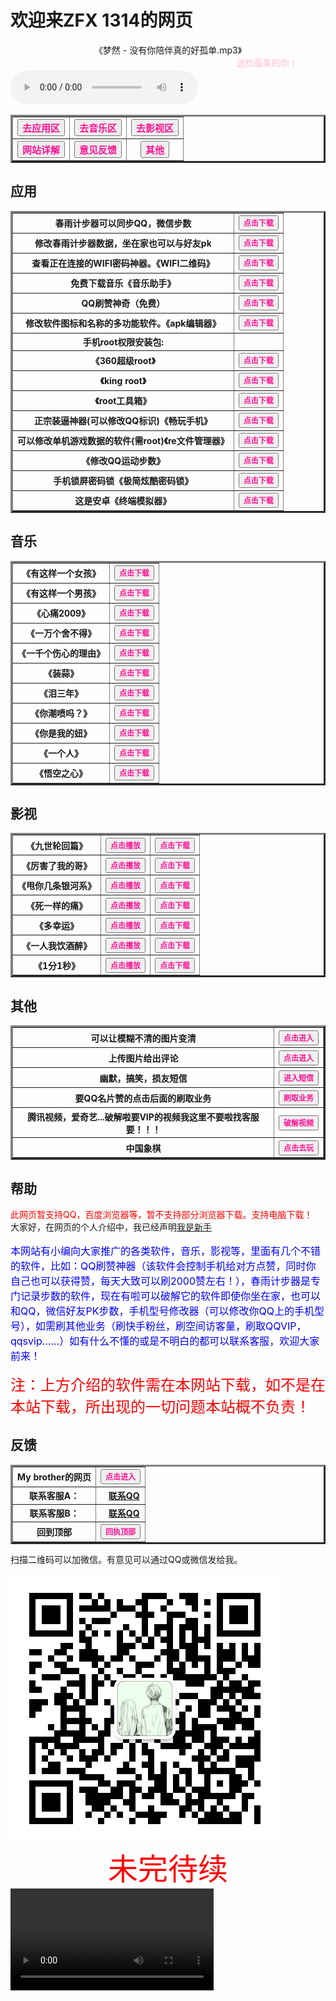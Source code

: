 <!--
<html>  
<body>  
    <canvas id="can" width="400" height="400" style="background: Black"></canvas>  
    <script>  
        var sn = [ 42, 41 ], dz = 43, fx = 1, n, ctx = document.getElementById("can").getContext("2d");  
        function draw(t, c) {  
            ctx.fillStyle = c;  
            ctx.fillRect(t % 20 * 20 + 1, ~~(t / 20) * 20 + 1, 18, 18);  
        }  
        document.onkeydown = function(e) {  
            fx = sn[1] - sn[0] == (n = [ -1, -20, 1, 20 ][(e || event).keyCode - 37] || fx) ? fx : n  
        };  
        !function() {  
            sn.unshift(n = sn[0] + fx);  
            if (sn.indexOf(n, 1) > 0 || n<0||n>399 || fx == 1 && n % 20 == 0 || fx == -1 && n % 20 == 19)  
                return alert("游戏结束");  
            draw(n, "Lime");  
            if (n == dz) {  
                while (sn.indexOf(dz = ~~(Math.random() * 400)) >= 0);  
                draw(dz, "Yellow");  
            } else  
                draw(sn.pop(), "Black");  
                setTimeout(arguments.callee, 130);  
        }();  
    </script>  
</body>  
</html>
-->


<h1>欢迎来ZFX 1314的网页</h1>
<!--
<body bgcolor="pink"></body>
-->
<body background="img/jpg/1515284947513.jpeg">







<center>《梦然 - 没有你陪伴真的好孤单.mp3》<marquee><font color="pink">送给最美的你！</font></marquee></center>
<div class="post-preview">
<audio controls="controls" height="100" width="100">  <source src="img/music/梦然 - 没有你陪伴真的好孤单.mp3" type="audio/mp3"></audio>



<center>
<table border="3" >
<tr>
<th><a href="#C1"><BODY><form onMouseOver="change('#000000')" onMouseOut="change('#0000FF')">
<input type="button" name="Button" class="thisclass" value="去应用区" onMouseOver="this.style.color='Select:'" onMouseOut="this.style.color='#FFFF00'" onMouseDown="this.style.color='#0000FF'" style="color:#FF1493; font-family:宋体; font-weight:bold; font-size:15px;" onClick="jumpto2">
</form></BODY>
</a></th>
<th><a href="#C2"><BODY><form onMouseOver="change('#000000')" onMouseOut="change('#0000FF')">
<input type="button" name="Button" class="thisclass" value="去音乐区" onMouseOver="this.style.color='Select:'" onMouseOut="this.style.color='#FFFF00'" onMouseDown="this.style.color='#0000FF'" style="color:#FF1493; font-family:宋体; font-weight:bold; font-size:15px;" onClick="jumpto2">
</form></BODY></a></th>
<th><a href="#C3"><BODY><form onMouseOver="change('#000000')" onMouseOut="change('#0000FF')">
<input type="button" name="Button" class="thisclass" value="去影视区" onMouseOver="this.style.color='Select:'" onMouseOut="this.style.color='#FFFF00'" onMouseDown="this.style.color='#0000FF'" style="color:#FF1493; font-family:宋体; font-weight:bold; font-size:15px;" onClick="jumpto2">
</form></BODY></a></th>
</tr>
<tr>
<th><a href="#C4"><BODY><form onMouseOver="change('#000000')" onMouseOut="change('#0000FF')">
<input type="button" name="Button" class="thisclass" value="网站详解" onMouseOver="this.style.color='Select:'" onMouseOut="this.style.color='#FFFF00'" onMouseDown="this.style.color='#0000FF'" style="color:#FF1493; font-family:宋体; font-weight:bold; font-size:15px;" onClick="jumpto2">
</form></BODY></a></th>
<th><a href="#C5"><BODY><form onMouseOver="change('#000000')" onMouseOut="change('#0000FF')">
<input type="button" name="Button" class="thisclass" value="意见反馈" onMouseOver="this.style.color='Select:'" onMouseOut="this.style.color='#FFFF00'" onMouseDown="this.style.color='#0000FF'" style="color:#FF1493; font-family:宋体; font-weight:bold; font-size:15px;" onClick="jumpto2">
</form></BODY></a></th>
<th><a href="#C6"><BODY><form onMouseOver="change('#000000')" onMouseOut="change('#0000FF')">
<input type="button" name="Button" class="thisclass" value="其他" onMouseOver="this.style.color='Select:'" onMouseOut="this.style.color='#FFFF00'" onMouseDown="this.style.color='#0000FF'" style="color:#FF1493; font-family:宋体; font-weight:bold; font-size:15px;" onClick="jumpto2">
</form></BODY></a></th>
</tr>
</table>
</center>  

<a name="C1"><h2>应用</h2></a>
<center>
<table border="3" >
<tr>
<th>春雨计步器可以同步QQ，微信步数</th>
<th><a href="img/春雨计步器_2.3.0.apk"><BODY><form onMouseOver="change('#000000')" onMouseOut="change('#0000FF')">
<input type="button" name="Button" class="thisclass" value="点击下载" onMouseOver="this.style.color='Select:'" onMouseOut="this.style.color='#FFFF00'" onMouseDown="this.style.color='#0000FF'" style="color:#FF1493; font-family:宋体; font-weight:bold; font-size:12px;" onClick="jumpto2">
</form></BODY></a></th>
</tr>
<tr>
<th>修改春雨计步器数据，坐在家也可以与好友pk</th>
<th><a href="img/春雨步数修改器_1.0.apk"><BODY><form onMouseOver="change('#000000')" onMouseOut="change('#0000FF')">
<input type="button" name="Button" class="thisclass" value="点击下载" onMouseOver="this.style.color='Select:'" onMouseOut="this.style.color='#FFFF00'" onMouseDown="this.style.color='#0000FF'" style="color:#FF1493; font-family:宋体; font-weight:bold; font-size:12px;" onClick="jumpto2">
</form></BODY></a></th>
</tr>
<tr>
<th>查看正在连接的WIFI密码神器。《WIFI二维码》</th>
<th><a href="img/com.eoe.wifishare.apk"><BODY><form onMouseOver="change('#000000')" onMouseOut="change('#0000FF')">
<input type="button" name="Button" class="thisclass" value="点击下载" onMouseOver="this.style.color='Select:'" onMouseOut="this.style.color='#FFFF00'" onMouseDown="this.style.color='#0000FF'" style="color:#FF1493; font-family:宋体; font-weight:bold; font-size:12px;" onClick="jumpto2">
</form></BODY></a></th>
</tr>
<tr>
<th>免费下载音乐《音乐助手》</th>
<th><a href="img/音乐助手_1.2.5.3.apk"><BODY><form onMouseOver="change('#000000')" onMouseOut="change('#0000FF')">
<input type="button" name="Button" class="thisclass" value="点击下载" onMouseOver="this.style.color='Select:'" onMouseOut="this.style.color='#FFFF00'" onMouseDown="this.style.color='#0000FF'" style="color:#FF1493; font-family:宋体; font-weight:bold; font-size:12px;" onClick="jumpto2">
</form></BODY></a></th>
</tr>
<tr>
<th>QQ刷赞神奇（免费）</th>
<th><a href="img/名片点点_1.4.6.apk"><BODY><form onMouseOver="change('#000000')" onMouseOut="change('#0000FF')">
<input type="button" name="Button" class="thisclass" value="点击下载" onMouseOver="this.style.color='Select:'" onMouseOut="this.style.color='#FFFF00'" onMouseDown="this.style.color='#0000FF'" style="color:#FF1493; font-family:宋体; font-weight:bold; font-size:12px;" onClick="jumpto2">
</form></BODY></a></th>
</tr>
	
<tr>
<th>修改软件图标和名称的多功能软件。《apk编辑器》</th>
<th><a href="img/apk_editor_pro.apk"><BODY><form onMouseOver="change('#000000')" onMouseOut="change('#0000FF')">
<input type="button" name="Button" class="thisclass" value="点击下载" onMouseOver="this.style.color='Select:'" onMouseOut="this.style.color='#FFFF00'" onMouseDown="this.style.color='#0000FF'" style="color:#FF1493; font-family:宋体; font-weight:bold; font-size:12px;" onClick="jumpto2">
</form></BODY></a></th>
</tr>

<tr>
<th>手机root权限安装包:</th>
<th></th>
</tr>

<tr>
<th>《360超级root》</th>
<th><a href="img/com.qihoo.permmgr_8.0.1.1_liqucn.com.apk"><BODY><form onMouseOver="change('#000000')" onMouseOut="change('#0000FF')">
<input type="button" name="Button" class="thisclass" value="点击下载" onMouseOver="this.style.color='Select:'" onMouseOut="this.style.color='#FFFF00'" onMouseDown="this.style.color='#0000FF'" style="color:#FF1493; font-family:宋体; font-weight:bold; font-size:12px;" onClick="jumpto2">
</form></BODY></a></th>
</tr>

<tr>
<th>《king root》</th>
<th><a href="img/KingRoot-一键权限获取，授权管理.apk"><BODY><form onMouseOver="change('#000000')" onMouseOut="change('#0000FF')">
<input type="button" name="Button" class="thisclass" value="点击下载" onMouseOver="this.style.color='Select:'" onMouseOut="this.style.color='#FFFF00'" onMouseDown="this.style.color='#0000FF'" style="color:#FF1493; font-family:宋体; font-weight:bold; font-size:12px;" onClick="jumpto2">
</form></BODY></a></th>
</tr>

<tr>
<th>《root工具箱》</th>
<th><a href="img/RootEssentials_downcc.apk"><BODY><form onMouseOver="change('#000000')" onMouseOut="change('#0000FF')">
<input type="button" name="Button" class="thisclass" value="点击下载" onMouseOver="this.style.color='Select:'" onMouseOut="this.style.color='#FFFF00'" onMouseDown="this.style.color='#0000FF'" style="color:#FF1493; font-family:宋体; font-weight:bold; font-size:12px;" onClick="jumpto2">
</form></BODY></a></th>
</tr>

<tr>
<th>正宗装逼神器(可以修改QQ标识)《畅玩手机》</th>
<th><a href="img/1788510.apk"><BODY><form onMouseOver="change('#000000')" onMouseOut="change('#0000FF')">
<input type="button" name="Button" class="thisclass" value="点击下载" onMouseOver="this.style.color='Select:'" onMouseOut="this.style.color='#FFFF00'" onMouseDown="this.style.color='#0000FF'" style="color:#FF1493; font-family:宋体; font-weight:bold; font-size:12px;" onClick="jumpto2">
</form></BODY></a></th>
</tr>

<tr>
<th>可以修改单机游戏数据的软件(需root)《re文件管理器》</th>
<th><a href="img/RE管理器 rootexplorer.apk"><BODY><form onMouseOver="change('#000000')" onMouseOut="change('#0000FF')">
<input type="button" name="Button" class="thisclass" value="点击下载" onMouseOver="this.style.color='Select:'" onMouseOut="this.style.color='#FFFF00'" onMouseDown="this.style.color='#0000FF'" style="color:#FF1493; font-family:宋体; font-weight:bold; font-size:12px;" onClick="jumpto2">
</form></BODY></a></th>
</tr>

<tr>
<th>《修改QQ运动步数》</th>
<th><a href="img/3f09c387bd23b1f609136ca0a5271862-152055-o_1bpiltb391fs0soe1fco4hn1s7sq-uid-1065.apk"><BODY><form onMouseOver="change('#000000')" onMouseOut="change('#0000FF')">
<input type="button" name="Button" class="thisclass" value="点击下载" onMouseOver="this.style.color='Select:'" onMouseOut="this.style.color='#FFFF00'" onMouseDown="this.style.color='#0000FF'" style="color:#FF1493; font-family:宋体; font-weight:bold; font-size:12px;" onClick="jumpto2">
</form></BODY></a></th>
</tr>

<tr>
<th>手机锁屏密码锁《极简炫酷密码锁》</th>
<th><a href="img/com.tpad.change.unlock.ji1jian1xuan4ku4op.apk"><BODY><form onMouseOver="change('#000000')" onMouseOut="change('#0000FF')">
<input type="button" name="Button" class="thisclass" value="点击下载" onMouseOver="this.style.color='Select:'" onMouseOut="this.style.color='#FFFF00'" onMouseDown="this.style.color='#0000FF'" style="color:#FF1493; font-family:宋体; font-weight:bold; font-size:12px;" onClick="jumpto2">
</form></BODY></a></th>
</tr>

<tr>
<th>这是安卓《终端模拟器》</th>
<th><a href="img/com.termux.apk" download="com.termux.apk"><BODY><form onMouseOver="change('#000000')" onMouseOut="change('#0000FF')">
<input type="button" name="Button" class="thisclass" value="点击下载" onMouseOver="this.style.color='Select:'" onMouseOut="this.style.color='#FFFF00'" onMouseDown="this.style.color='#0000FF'" style="color:#FF1493; font-family:宋体; font-weight:bold; font-size:12px;" onClick="jumpto2">
</form></BODY></a></th>
</tr>
	

</table>
</center>

<a name="C2"><h2>音乐</h2></a>
<table border="3" >
<tr>
<th>《有这样一个女孩》</th>
<th><a href="img/music/徐子洋、杨浩宇 - 有这样一个女孩.mp3"><BODY><form onMouseOver="change('#000000')" onMouseOut="change('#0000FF')">
<input type="button" name="Button" class="thisclass" value="点击下载" onMouseOver="this.style.color='Select:'" onMouseOut="this.style.color='#FFFF00'" onMouseDown="this.style.color='#0000FF'" style="color:#FF1493; font-family:宋体; font-weight:bold; font-size:12px;" onClick="jumpto2">
</form></BODY></a></th>

</tr>
	
<tr>
<th>《有这样一个男孩》</th>
<th><a href="img/music/网络歌手 - 有这样一个男孩 (张会玩).mp3"><BODY><form onMouseOver="change('#000000')" onMouseOut="change('#0000FF')">
<input type="button" name="Button" class="thisclass" value="点击下载" onMouseOver="this.style.color='Select:'" onMouseOut="this.style.color='#FFFF00'" onMouseDown="this.style.color='#0000FF'" style="color:#FF1493; font-family:宋体; font-weight:bold; font-size:12px;" onClick="jumpto2">
</form></BODY></a></th>

</tr>
	
<tr>
<th>《心痛2009》</th>
<th><a href="img/music/群星 - 心痛2009.mp3"><BODY><form onMouseOver="change('#000000')" onMouseOut="change('#0000FF')">
<input type="button" name="Button" class="thisclass" value="点击下载" onMouseOver="this.style.color='Select:'" onMouseOut="this.style.color='#FFFF00'" onMouseDown="this.style.color='#0000FF'" style="color:#FF1493; font-family:宋体; font-weight:bold; font-size:12px;" onClick="jumpto2">
</form></BODY></a></th>

</tr>

<tr>
<th>《一万个舍不得》</th>
<th><a href="img/music/庄心妍、祁隆 - 一万个舍不得(1).mp3"><BODY><form onMouseOver="change('#000000')" onMouseOut="change('#0000FF')">
<input type="button" name="Button" class="thisclass" value="点击下载" onMouseOver="this.style.color='Select:'" onMouseOut="this.style.color='#FFFF00'" onMouseDown="this.style.color='#0000FF'" style="color:#FF1493; font-family:宋体; font-weight:bold; font-size:12px;" onClick="jumpto2">
</form></BODY></a></th>


</tr>

<tr>
<th>《一千个伤心的理由》</th>
<th><a href="img/music/张学友 - 一千个伤心的理由.mp3"><BODY><form onMouseOver="change('#000000')" onMouseOut="change('#0000FF')">
<input type="button" name="Button" class="thisclass" value="点击下载" onMouseOver="this.style.color='Select:'" onMouseOut="this.style.color='#FFFF00'" onMouseDown="this.style.color='#0000FF'" style="color:#FF1493; font-family:宋体; font-weight:bold; font-size:12px;" onClick="jumpto2">
</form></BODY></a></th>


</tr>

<tr>
<th>《装蒜》</th>
<th><a href="img/music/蒋蒋 - 装蒜.mp3"><BODY><form onMouseOver="change('#000000')" onMouseOut="change('#0000FF')">
<input type="button" name="Button" class="thisclass" value="点击下载" onMouseOver="this.style.color='Select:'" onMouseOut="this.style.color='#FFFF00'" onMouseDown="this.style.color='#0000FF'" style="color:#FF1493; font-family:宋体; font-weight:bold; font-size:12px;" onClick="jumpto2">
</form></BODY></a></th>

</tr>

<tr>
<th>《泪三年》</th>
<th><a href="img/music/Mc阿哲 - 泪三年.mp3"><BODY><form onMouseOver="change('#000000')" onMouseOut="change('#0000FF')">
<input type="button" name="Button" class="thisclass" value="点击下载" onMouseOver="this.style.color='Select:'" onMouseOut="this.style.color='#FFFF00'" onMouseDown="this.style.color='#0000FF'" style="color:#FF1493; font-family:宋体; font-weight:bold; font-size:12px;" onClick="jumpto2">
</form></BODY></a></th>

</tr>

<tr>
<th>《你潮喷吗？》</th>
<th><a href="img/music/马天乐 - 你潮喷吗.MP3"><BODY><form onMouseOver="change('#000000')" onMouseOut="change('#0000FF')">
<input type="button" name="Button" class="thisclass" value="点击下载" onMouseOver="this.style.color='Select:'" onMouseOut="this.style.color='#FFFF00'" onMouseDown="this.style.color='#0000FF'" style="color:#FF1493; font-family:宋体; font-weight:bold; font-size:12px;" onClick="jumpto2">
</form></BODY></a></th>

</tr>

<tr>
<th>《你是我的妞》</th>
<th><a href="img/music/老猫 - 你是我的妞.mp3"><BODY><form onMouseOver="change('#000000')" onMouseOut="change('#0000FF')">
<input type="button" name="Button" class="thisclass" value="点击下载" onMouseOver="this.style.color='Select:'" onMouseOut="this.style.color='#FFFF00'" onMouseDown="this.style.color='#0000FF'" style="color:#FF1493; font-family:宋体; font-weight:bold; font-size:12px;" onClick="jumpto2">
</form></BODY></a></th>

</tr>

<tr>
<th>《一个人》</th>
<th><a href="img/music/吴靖怡 - 一个人.MP3"><BODY><form onMouseOver="change('#000000')" onMouseOut="change('#0000FF')">
<input type="button" name="Button" class="thisclass" value="点击下载" onMouseOver="this.style.color='Select:'" onMouseOut="this.style.color='#FFFF00'" onMouseDown="this.style.color='#0000FF'" style="color:#FF1493; font-family:宋体; font-weight:bold; font-size:12px;" onClick="jumpto2">
</form></BODY></a></th>
</tr>

<tr>
<th>《悟空之心》</th>
<th><a href="img/music/MC七星 - 悟空之心 [mqms].mp3"><BODY><form onMouseOver="change('#000000')" onMouseOut="change('#0000FF')">
<input type="button" name="Button" class="thisclass" value="点击下载" onMouseOver="this.style.color='Select:'" onMouseOut="this.style.color='#FFFF00'" onMouseDown="this.style.color='#0000FF'" style="color:#FF1493; font-family:宋体; font-weight:bold; font-size:12px;" onClick="jumpto2">
</form></BODY></a></th>
</tr>
</table>




<a name="C3"><h2>影视</h2></a>
<table border="3" >
<tr>
<th>《九世轮回篇》</th>
<th><a href="http://toutiao.com/group/6472225886547477005/?iid=16393968975&app=news_article&utm_source=copy_link&utm_medium=android&utm_campaign=client_share" alt="点击跳转"><BODY><form onMouseOver="change('#000000')" onMouseOut="change('#0000FF')">
<input type="button" name="Button" class="thisclass" value="点击播放" onMouseOver="this.style.color='Select:'" onMouseOut="this.style.color='#FFFF00'" onMouseDown="this.style.color='#0000FF'" style="color:#FF1493; font-family:宋体; font-weight:bold; font-size:12px;" onClick="jumpto2">
</form></BODY></a></th>
<th><a href="img/flash/九世轮回篇(KTV版)-art--MC冰鑫--art-293834d184605b8ae2a8f9fa191800e2.mp4"><BODY><form onMouseOver="change('#000000')" onMouseOut="change('#0000FF')">
<input type="button" name="Button" class="thisclass" value="点击下载" onMouseOver="this.style.color='Select:'" onMouseOut="this.style.color='#FFFF00'" onMouseDown="this.style.color='#0000FF'" style="color:#FF1493; font-family:宋体; font-weight:bold; font-size:12px;" onClick="jumpto2">
</form></BODY></a></th>
</tr>
<tr>
<th>《厉害了我的哥》</th>
<th><a href="http://m.xiguashipin.cn/group/6472233100041519630/?iid=15774418255&app=video_article&utm_source=copy_link&utm_medium=android&utm_campaign=client_share" alt="点击跳转"><BODY><form onMouseOver="change('#000000')" onMouseOut="change('#0000FF')">
<input type="button" name="Button" class="thisclass" value="点击播放" onMouseOver="this.style.color='Select:'" onMouseOut="this.style.color='#FFFF00'" onMouseDown="this.style.color='#0000FF'" style="color:#FF1493; font-family:宋体; font-weight:bold; font-size:12px;" onClick="jumpto2">
</form></BODY></a></th> <th><a href="img/flash/厉害了我的哥-art--帅少--art-8c99c8542aba31c2a5446f5a6f671243.mp4"><BODY><form onMouseOver="change('#000000')" onMouseOut="change('#0000FF')">
<input type="button" name="Button" class="thisclass" value="点击下载" onMouseOver="this.style.color='Select:'" onMouseOut="this.style.color='#FFFF00'" onMouseDown="this.style.color='#0000FF'" style="color:#FF1493; font-family:宋体; font-weight:bold; font-size:12px;" onClick="jumpto2">
</form></BODY></a></th>
</tr>
<tr>
<th>《甩你几条银河系》</th>
<th><a href="http://m.xiguavideo.cn/group/6472323160178950670/?iid=15774418255&app=video_article&utm_source=copy_link&utm_medium=android&utm_campaign=client_share" alt="点击跳转"><BODY><form onMouseOver="change('#000000')" onMouseOut="change('#0000FF')">
<input type="button" name="Button" class="thisclass" value="点击播放" onMouseOver="this.style.color='Select:'" onMouseOut="this.style.color='#FFFF00'" onMouseDown="this.style.color='#0000FF'" style="color:#FF1493; font-family:宋体; font-weight:bold; font-size:12px;" onClick="jumpto2">
</form></BODY></a></th>
<th><a href="img/flash/甩你几条银河系-art--MC天佑--art-2cf03f10b897121bfea95bd103685fa2.mp4"><BODY><form onMouseOver="change('#000000')" onMouseOut="change('#0000FF')">
<input type="button" name="Button" class="thisclass" value="点击下载" onMouseOver="this.style.color='Select:'" onMouseOut="this.style.color='#FFFF00'" onMouseDown="this.style.color='#0000FF'" style="color:#FF1493; font-family:宋体; font-weight:bold; font-size:12px;" onClick="jumpto2">
</form></BODY></a></th>
</tr>
<tr>
<th>《死一样的痛》</th>
<th><a href="http://t2.kugou.com/5gYIOccrAV3" alt="点击跳转"><BODY><form onMouseOver="change('#000000')" onMouseOut="change('#0000FF')">
<input type="button" name="Button" class="thisclass" value="点击播放" onMouseOver="this.style.color='Select:'" onMouseOut="this.style.color='#FFFF00'" onMouseDown="this.style.color='#0000FF'" style="color:#FF1493; font-family:宋体; font-weight:bold; font-size:12px;" onClick="jumpto2">
</form></BODY></a></th>
<th><a href="img/flash/死一样的痛过-art--MC梦、Mellow--art-4c6728d32bd34c89a67f1f0a66bebf45.mp4"><BODY><form onMouseOver="change('#000000')" onMouseOut="change('#0000FF')">
<input type="button" name="Button" class="thisclass" value="点击下载" onMouseOver="this.style.color='Select:'" onMouseOut="this.style.color='#FFFF00'" onMouseDown="this.style.color='#0000FF'" style="color:#FF1493; font-family:宋体; font-weight:bold; font-size:12px;" onClick="jumpto2">
</form></BODY></a></th>
</tr>
<tr>
<th>《多幸运》</th>
<th><a href="http://m.xiguavideo.cn/group/6479004933306712589/?iid=17901884432&app=video_article&utm_source=copy_link&utm_medium=android&utm_campaign=client_share" alt="点击跳转"><BODY><form onMouseOver="change('#000000')" onMouseOut="change('#0000FF')">
<input type="button" name="Button" class="thisclass" value="点击播放" onMouseOver="this.style.color='Select:'" onMouseOut="this.style.color='#FFFF00'" onMouseDown="this.style.color='#0000FF'" style="color:#FF1493; font-family:宋体; font-weight:bold; font-size:12px;" onClick="jumpto2">
</form></BODY></a></th>
<th><a href="img/flash/多幸运(可塑性记忆饭制版)-art--韩安旭--art-4a00f3af5a78e2dd025103f0941af28c.mp4"><BODY><form onMouseOver="change('#000000')" onMouseOut="change('#0000FF')">
<input type="button" name="Button" class="thisclass" value="点击下载" onMouseOver="this.style.color='Select:'" onMouseOut="this.style.color='#FFFF00'" onMouseDown="this.style.color='#0000FF'" style="color:#FF1493; font-family:宋体; font-weight:bold; font-size:12px;" onClick="jumpto2">
</form></BODY></a></th>
</tr>
<tr>
<th>《一人我饮酒醉》</th>
<th><a href="http://toutiao.com/group/6479000971534926349/?iid=16393968975&app=news_article&utm_source=copy_link&utm_medium=android&utm_campaign=client_share" alt="点击跳转"><BODY><form onMouseOver="change('#000000')" onMouseOut="change('#0000FF')">
<input type="button" name="Button" class="thisclass" value="点击播放" onMouseOver="this.style.color='Select:'" onMouseOut="this.style.color='#FFFF00'" onMouseDown="this.style.color='#0000FF'" style="color:#FF1493; font-family:宋体; font-weight:bold; font-size:12px;" onClick="jumpto2">
</form></BODY></a></th>
<th><a href="img/flash/一人饮酒醉-art--大鹏、MC天佑--art-d3935be27c2557ebd7c882ae74b2f4d3.mp4"><BODY><form onMouseOver="change('#000000')" onMouseOut="change('#0000FF')">
<input type="button" name="Button" class="thisclass" value="点击下载" onMouseOver="this.style.color='Select:'" onMouseOut="this.style.color='#FFFF00'" onMouseDown="this.style.color='#0000FF'" style="color:#FF1493; font-family:宋体; font-weight:bold; font-size:12px;" onClick="jumpto2">
</form></BODY></a></th>
</tr>
<tr>
<th>《1分1秒》</th>
<th><a href="http://t1.kugou.com/5gX8edbrAV3" alt="点击跳转"><BODY><form onMouseOver="change('#000000')" onMouseOut="change('#0000FF')">
<input type="button" name="Button" class="thisclass" value="点击播放" onMouseOver="this.style.color='Select:'" onMouseOut="this.style.color='#FFFF00'" onMouseDown="this.style.color='#0000FF'" style="color:#FF1493; font-family:宋体; font-weight:bold; font-size:12px;" onClick="jumpto2">
</form></BODY></a></th>
<th><a href="img/flash/1분 1초-art--EPIK HIGH、Taru--art-21a6edf90d0dc1063a67af9bc4ceafe6.mp4"><BODY><form onMouseOver="change('#000000')" onMouseOut="change('#0000FF')">
<input type="button" name="Button" class="thisclass" value="点击下载" onMouseOver="this.style.color='Select:'" onMouseOut="this.style.color='#FFFF00'" onMouseDown="this.style.color='#0000FF'" style="color:#FF1493; font-family:宋体; font-weight:bold; font-size:12px;" onClick="jumpto2">
</form></BODY></a></th>
</tr>
</table>

<a name="C6"><h2>其他</h2></a>
<center>
<table border="3" >
<tr>
<th>可以让模糊不清的图片变清</th>
<th><a href="http://bigjpg.com/" alt="图片变清"><BODY><form onMouseOver="change('#000000')" onMouseOut="change('#0000FF')">
<input type="button" name="Button" class="thisclass" value="点击进入" onMouseOver="this.style.color='Select:'" onMouseOut="this.style.color='#FFFF00'" onMouseDown="this.style.color='#0000FF'" style="color:#FF1493; font-family:宋体; font-weight:bold; font-size:12px;" onClick="jumpto2">
</form></BODY></a></th>
</tr>
<tr>
<th>上传图片给出评论</th>
<th><a href="http://kan.msxiaobing.com/imagegame/portal?task=beauty&phase=2&key=UnPbcPI0EjQTcygzmTAANFIzWTdwNBN2UDMuMRwwQnQnAA&feid=71e035c0b9344dd5a63aff0051d2a1d4&ftid=cab4f198325da7449f810aa43399551c" alt="可以对图片评论"><BODY><form onMouseOver="change('#000000')" onMouseOut="change('#0000FF')">
<input type="button" name="Button" class="thisclass" value="点击进入" onMouseOver="this.style.color='Select:'" onMouseOut="this.style.color='#FFFF00'" onMouseDown="this.style.color='#0000FF'" style="color:#FF1493; font-family:宋体; font-weight:bold; font-size:12px;" onClick="jumpto2">
</form></BODY></a></th>
</tr>
<tr>
<th>幽默，搞笑，损友短信</th>
<th><a href="https://zfx521wjy.github.io/521" alt="点击跳转"><BODY><form onMouseOver="change('#000000')" onMouseOut="change('#0000FF')">
<input type="button" name="Button" class="thisclass" value="进入短信" onMouseOver="this.style.color='Select:'" onMouseOut="this.style.color='#FFFF00'" onMouseDown="this.style.color='#0000FF'" style="color:#FF1493; font-family:宋体; font-weight:bold; font-size:12px;" onClick="jumpto2">
</form></BODY></a>
</th>
</tr>

<tr>
<th>要QQ名片赞的点击后面的刷取业务</th>
<th><a href="http://ZFX.556DS.CN" alt="点击跳转"><BODY><form onMouseOver="change('#000000')" onMouseOut="change('#0000FF')">
<input type="button" name="Button" class="thisclass" value="刷取业务" onMouseOver="this.style.color='Select:'" onMouseOut="this.style.color='#FFFF00'" onMouseDown="this.style.color='#0000FF'" style="color:#FF1493; font-family:宋体; font-weight:bold; font-size:12px;" onClick="jumpto2">
</form></BODY></a></th>
</tr>
<tr>
<th>腾讯视频，爱奇艺...破解啦要VIP的视频我这里不要啦找客服要！！！</th>
<th><a href="http://www.pupudy.com/play?make=url&id=http://m.v.qq.com/play/play.html?coverid=fzfi0p4etjrckhh&vid=a00260ipkjg&ptag=2_6.0.0.14297_copy" alt="看免费视频"><BODY><form onMouseOver="change('#000000')" onMouseOut="change('#0000FF')">
<input type="button" name="Button" class="thisclass" value="破解视频" onMouseOver="this.style.color='Select:'" onMouseOut="this.style.color='#FFFF00'" onMouseDown="this.style.color='#0000FF'" style="color:#FF1493; font-family:宋体; font-weight:bold; font-size:12px;" onClick="jumpto2">
</form></BODY></a></th>
</tr>
<tr>
	<th>中国象棋</th>
	<th><a href="http://www.html5tricks.com/demo/jiaoben1765/index.html" alt="中国象棋"><BODY><form onMouseOver="change('#000000')" onMouseOut="change('#0000FF')">
<input type="button" name="Button" class="thisclass" value="点击去玩" onMouseOver="this.style.color='Select:'" onMouseOut="this.style.color='#FFFF00'" onMouseDown="this.style.color='#0000FF'" style="color:#FF1493; font-family:宋体; font-weight:bold; font-size:12px;" onClick="jumpto2">
</form></BODY></a></th>
	</tr>
</table>
</center>



<a name="C4"><h2>帮助</h2></a>
<font color="red">此网页暂支持QQ，百度浏览器等，暂不支持部分浏览器下载。支持电脑下载！</font><br>
大家好，在网页的个人介绍中，我已经声明<ins>我是新手</ins>
<font color="blue" size="3"><p>本网站有小编向大家推广的各类软件，音乐，影视等，里面有几个不错的软件，比如：QQ刷赞神器（该软件会控制手机给对方点赞，同时你自己也可以获得赞，每天大致可以刷2000赞左右！），春雨计步器是专门记录步数的软件，现在有啦可以破解它的软件即使你坐在家，也可以和QQ，微信好友PK步数，手机型号修改器（可以修改你QQ上的手机型号），如需刷其他业务（刷快手粉丝，刷空间访客量，刷取QQVIP，qqsvip……）如有什么不懂的或是不明白的都可以联系客服，欢迎大家前来！</p></font>
<font color="red" size="5">注：上方介绍的软件需在本网站下载，如不是在本站下载，所出现的一切问题本站概不负责！</font>




<a name="C5"><h2>反馈</h2></a>
<center>
<table border="3" >
<tr>
<th>My brother的网页</th>
<th><a href="https://zfb132.github.io" title="点击跳转"><BODY><form onMouseOver="change('#000000')" onMouseOut="change('#0000FF')">
<input type="button" name="Button" class="thisclass" value="点击进入" onMouseOver="this.style.color='Select:'" onMouseOut="this.style.color='#FFFF00'" onMouseDown="this.style.color='#0000FF'" style="color:#FF1493; font-family:宋体; font-weight:bold; font-size:12px;" onClick="jumpto2">
</form></BODY></a></th>
</tr>
<tr>
<th>联系客服A：</th>
<th>
<html manifest="">
<head>
    <meta charset="UTF-8">
<meta name="viewport" content="width=device-width, initial-scale=1.0, maximum-scale=1.0, minimum-scale=1.0, user-scalable=no">
    <title>QQ Test</title>
</head>
<body>
    <a href="mqqwpa://im/chat?chat_type=wpa&uin=2675699284&version=1&src_type=web&web_src=oicqzone.com">联系QQ</a>
</body>
	</html>

</th>
	</tr>
<tr>
	<th>联系客服B：</th>
	<th>
<html manifest="">
<head>
    <meta charset="UTF-8">
<meta name="viewport" content="width=device-width, initial-scale=1.0, maximum-scale=1.0, minimum-scale=1.0, user-scalable=no">
    <title>QQ Test</title>
</head>
<body>
    <a href="mqqwpa://im/chat?chat_type=wpa&uin=2810913277&version=1&src_type=web&web_src=oicqzone.com">联系QQ</a>
</body>
		</html></th>
	</tr>
<tr><th>回到顶部</th>
<th><a href="#"><BODY><form onMouseOver="change('#000000')" onMouseOut="change('#0000FF')">
<input type="button" name="Button" class="thisclass" value="回执顶部" onMouseOver="this.style.color='Select:'" onMouseOut="this.style.color='#FFFF00'" onMouseDown="this.style.color='#0000FF'" style="color:#FF1493; font-family:宋体; font-weight:bold; font-size:12px;" onClick="jumpto2">
</form></BODY></a></th>
</tr>
</table>
</center>

<p>扫描二维码可以加微信。有意见可以通过QQ或微信发给我。</p>
<a href="http://weixin.qq.com/r/ykzexmzEPzFArSil9xnY"><img src="img/jpg/mmqrcode1519959826188.png"></a>
<center><font color="red" size="10">未完待续</font></center>
<video src="img/flash/多幸运-art--十年华语流行--art-10bbe47ae3ae0704a9d212a7d96f2bd2.mp4" controls width="325px" heigt="120px"></video> 

<!--

<table border="3">
<caption>留言薄</caption>
<tr>
<td>姓名：</td>
<td><input type='text' /></td>
</tr>
<tr>
<td>电话：</td>
<td><input type='text' /></td>
</tr>
<tr>
<td>Email地址：</td>
<td><input type='text' /></td>
</tr>
<tr>
<td>留言：</td>
<td><textarea rows="10" cols="30" ></textarea></td>
</tr>
<tr><td colspan="2" align='center'><input type='button' value='提交' /> <input type='button' value='清除' /></td>
</tr>
</table>
-->










